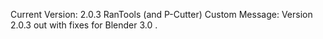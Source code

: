 Current Version: 2.0.3
RanTools (and P-Cutter)
Custom Message: Version 2.0.3 out with fixes for Blender 3.0 .
